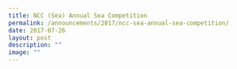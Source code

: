 ```yaml
---
title: NCC (Sea) Annual Sea Competition
permalink: /announcements/2017/ncc-sea-annual-sea-competition/
date: 2017-07-26
layout: post
description: ""
image: ""
---
```

